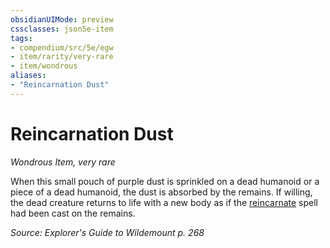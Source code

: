 ```yaml
---
obsidianUIMode: preview
cssclasses: json5e-item
tags:
- compendium/src/5e/egw
- item/rarity/very-rare
- item/wondrous
aliases: 
- "Reincarnation Dust"
---
```

# Reincarnation Dust
*Wondrous Item, very rare*  


When this small pouch of purple dust is sprinkled on a dead humanoid or a piece of a dead humanoid, the dust is absorbed by the remains. If willing, the dead creature returns to life with a new body as if the [reincarnate](/Systems/5e/spells/reincarnate.md) spell had been cast on the remains.

*Source: Explorer's Guide to Wildemount p. 268*